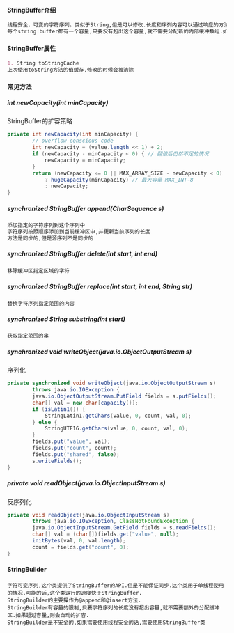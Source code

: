 #### StringBuffer介绍

```markdown
线程安全，可变的字符序列。类似于String,但是可以修改.长度和序列内容可以通过响应的方法改变.StringBuffer是线程安全的,这个方法在必要的部分是同步的,以便于特定实例的操作是按照串行执行的.主要的操作主要是@append和@insert方法,这个是可以接受任何类型数据的.append方法会将新的字符添加到当前序列的末尾,insert支持指定位置的插入.无论是何种操作,这个类都会同步字符串操作,而不是同步原始的序列.注意到StringBuffer是线程安全的,如果append或者insert传入了共享的序列.调用代码时必须保证操作包含对源序列的连续且不变的视图.可以通过调用者在操作期间持有锁来解决.
每个string buffer都有一个容量,只要没有超出这个容量,就不需要分配新的内部缓冲数组.如果内部缓冲区溢出则会自动扩容.jdk 5开始,单线程使用的时候可以使用StringBuilder,这个类不需要同步
```

#### StringBuffer属性

```markdown
1. String toStringCache
上次使用toString方法的值缓存,修改的时候会被清除
```

#### 常见方法

##### int newCapacity(int minCapacity)

StringBuffer的扩容策略

```java
private int newCapacity(int minCapacity) {
        // overflow-conscious code
        int newCapacity = (value.length << 1) + 2;
        if (newCapacity - minCapacity < 0) { // 翻倍后仍然不足的情况
            newCapacity = minCapacity;
        }
        return (newCapacity <= 0 || MAX_ARRAY_SIZE - newCapacity < 0)
            ? hugeCapacity(minCapacity) // 最大容量 MAX_INT-8
            : newCapacity;
}
```

##### synchronized StringBuffer append(CharSequence s)

```markdown
添加指定的字符序列到这个序列中
字符序列按照顺序添加到当前缓冲区中,并更新当前序列的长度
方法是同步的,但是源序列不是同步的
```

##### synchronized StringBuffer delete(int start, int end)

```markdown
移除缓冲区指定区域的字符
```

##### synchronized StringBuffer replace(int start, int end, String str)

```markdown
替换字符序列指定范围的内容
```

##### synchronized String substring(int start)

```markdown
获取指定范围的串
```

##### synchronized void writeObject(java.io.ObjectOutputStream s)

序列化

```java
private synchronized void writeObject(java.io.ObjectOutputStream s)
        throws java.io.IOException {
        java.io.ObjectOutputStream.PutField fields = s.putFields();
        char[] val = new char[capacity()];
        if (isLatin1()) {
            StringLatin1.getChars(value, 0, count, val, 0);
        } else {
            StringUTF16.getChars(value, 0, count, val, 0);
        }
        fields.put("value", val);
        fields.put("count", count);
        fields.put("shared", false);
        s.writeFields();
}
```

##### private void readObject(java.io.ObjectInputStream s) 

反序列化

```java
private void readObject(java.io.ObjectInputStream s)
        throws java.io.IOException, ClassNotFoundException {
        java.io.ObjectInputStream.GetField fields = s.readFields();
        char[] val = (char[])fields.get("value", null);
        initBytes(val, 0, val.length);
        count = fields.get("count", 0);
}
```

#### StringBuilder

```mariadb
字符可变序列,这个类提供了StringBuffer的API.但是不能保证同步.这个类用于单线程使用的情况.可能的话,这个类运行的速度快于StringBuffer.
StringBuilder的主要操作为@append和@insert方法.
StringBuilder有容量的限制,只要字符序列的长度没有超出容量,就不需要额外的分配缓冲区.如果超过容量,则会自动的扩容.
StringBuilder是不安全的,如果需要使用线程安全的话,需要使用StringBuffer类
```

